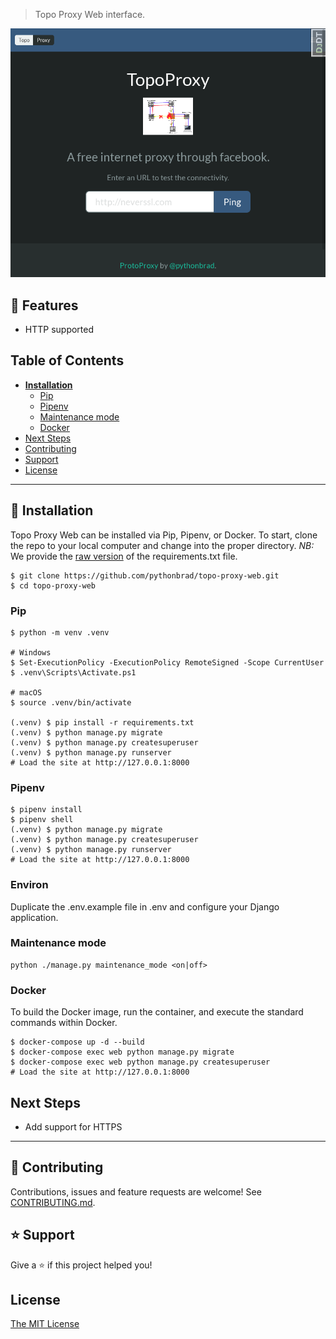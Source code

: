 > Topo Proxy Web interface.


![Homepage](preview.png)


## 🚀 Features

- HTTP supported

## Table of Contents
* **[Installation](#installation)**
  * [Pip](#pip)
  * [Pipenv](#pipenv)
  * [Maintenance mode](#maintenance-mode)
  * [Docker](#docker)
* [Next Steps](#next-steps)
* [Contributing](#contributing)
* [Support](#support)
* [License](#license)

----

## 📖 Installation
Topo Proxy Web can be installed via Pip, Pipenv, or Docker. To start, clone the repo to your local computer and change into the proper directory.
*NB:* We provide the [raw version](requirements_raw.txt) of the requirements.txt file.

```
$ git clone https://github.com/pythonbrad/topo-proxy-web.git
$ cd topo-proxy-web
```

### Pip

```
$ python -m venv .venv

# Windows
$ Set-ExecutionPolicy -ExecutionPolicy RemoteSigned -Scope CurrentUser
$ .venv\Scripts\Activate.ps1

# macOS
$ source .venv/bin/activate

(.venv) $ pip install -r requirements.txt
(.venv) $ python manage.py migrate
(.venv) $ python manage.py createsuperuser
(.venv) $ python manage.py runserver
# Load the site at http://127.0.0.1:8000
```

### Pipenv

```
$ pipenv install
$ pipenv shell
(.venv) $ python manage.py migrate
(.venv) $ python manage.py createsuperuser
(.venv) $ python manage.py runserver
# Load the site at http://127.0.0.1:8000
```

### Environ

Duplicate the .env.example file in .env and configure your Django application.

### Maintenance mode

```
python ./manage.py maintenance_mode <on|off>
```

### Docker

To build the Docker image, run the container, and execute the standard commands within Docker.

```
$ docker-compose up -d --build
$ docker-compose exec web python manage.py migrate
$ docker-compose exec web python manage.py createsuperuser
# Load the site at http://127.0.0.1:8000
```

## Next Steps

- Add support for HTTPS

----

## 🤝 Contributing

Contributions, issues and feature requests are welcome! See [CONTRIBUTING.md](https://github.com/pythonbrad/topo-proxy-web/blob/master/CONTRIBUTING.md).

## ⭐️ Support

Give a ⭐️  if this project helped you!

## License

[The MIT License](LICENSE)
